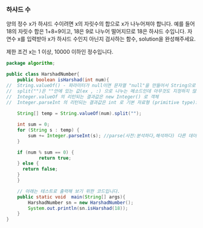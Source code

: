 ### 하샤드 수

양의 정수 x가 하샤드 수이려면 x의 자릿수의 합으로 x가 나누어져야 합니다. 예를 들어 18의 자릿수 합은 1+8=9이고, 18은 9로 나누어 떨어지므로 18은 하샤드 수입니다. 
자연수 x를 입력받아 x가 하샤드 수인지 아닌지 검사하는 함수, solution을 완성해주세요.

제한 조건
x는 1 이상, 10000 이하인 정수입니다.

```java
package algorithm;

public class HarshadNumber{
    public boolean isHarshad(int num){
//  String.valueOf() - 파라미터가 null이면 문자열 "null"을 만들어서 String으로 반환한다.
//  split("")은 ""안에 있는 값(ex , :) 으로 나누는 메소드인데 아무것도 지정하지 않으면 한글자씩 짜르게된다 
//	Integer.valueOf 의 리턴되는 결과값은 new Integer() 로 객체
//	Integer.parseInt 의 리턴되는 결과값은 int 로 기본 자료형 (primitive type)으로 반환한다.
	
	String[] temp = String.valueOf(num).split("");

    int sum = 0;
    for (String s : temp) {
        sum += Integer.parseInt(s); //parse(사전:분석하다,해석하다) 다른 데이터 형식으로 바꾼다는 의미
    }

    if (num % sum == 0) {
            return true;
    } else {
      return false;
    }
    }

    // 아래는 테스트로 출력해 보기 위한 코드입니다.
    public static void  main(String[] args){
        HarshadNumber sn = new HarshadNumber();
        System.out.println(sn.isHarshad(18));
    }
}
```
